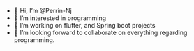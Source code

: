 - 👋 Hi, I’m @Perrin-Nj
- 👀 I’m interested in programming
- 🌱 I’m working on flutter, and Spring boot projects
- 💞️ I’m looking forward to collaborate on everything regarding programming.

<!---
Perrin-Nj/Perrin-Nj is a ✨ special ✨ repository because its `README.md` (this file) appears on your GitHub profile.
You can click the Preview link to take a look at your changes.
--->
